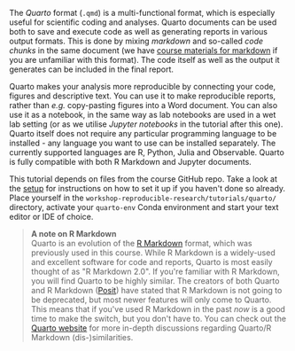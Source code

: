 The *Quarto* format (`.qmd`) is a multi-functional format, which is especially
useful for scientific coding and analyses. Quarto documents can be used both to
save and execute code as well as generating reports in various output formats.
This is done by mixing *markdown* and so-called *code chunks* in the same
document (we have [course materials for markdown](markdown) if you are
unfamiliar with this format). The code itself as well as the output it generates
can be included in the final report.

Quarto makes your analysis more reproducible by connecting your code, figures
and descriptive text. You can use it to make reproducible reports, rather than
*e.g.* copy-pasting figures into a Word document. You can also use it as a
notebook, in the same way as lab notebooks are used in a wet lab setting (or as
we utilise *Jupyter notebooks* in the tutorial after this one). Quarto itself
does not require any particular programming language to be installed - any
language you want to use can be installed separately. The currently supported
languages are R, Python, Julia and Observable. Quarto is fully compatible with
both R Markdown and Jupyter documents.

This tutorial depends on files from the course GitHub repo. Take a look at the
[setup](pre-course-setup) for instructions on how to set it up if you haven't
done so already. Place yourself in the `workshop-reproducible-research/tutorials/quarto/`
directory, activate your `quarto-env` Conda environment and start your text
editor or IDE of choice.

> **A note on R Markdown** <br>
> Quarto is an evolution of the [R Markdown](https://rmarkdown.rstudio.com/)
> format, which was previously used in this course. While R Markdown is a
> widely-used and excellent software for code and reports, Quarto is most easily
> thought of as "R Markdown 2.0". If you're familiar with R Markdown, you will
> find Quarto to be highly similar. The creators of both Quarto and R Markdown
> ([Posit](https://posit.co/)) have stated that R Markdown is not going to be
> deprecated, but most newer features will only come to Quarto. This means that
> if you've used R Markdown in the past *now* is a good time to make the switch,
> but you don't have to. You can check out the [Quarto
> website](https://quarto.org/docs/faq/rmarkdown.html) for more in-depth
> discussions regarding Quarto/R Markdown (dis-)similarities.

